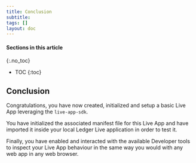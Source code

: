 ```yaml
---
title: Conclusion
subtitle:
tags: []
layout: doc
---
```


#### Sections in this article
{:.no_toc}
* TOC
{:toc}

## Conclusion

Congratulations, you have now created, initialized and setup a basic Live App leveraging the `live-app-sdk`.

You have initialized the associated manifest file for this Live App and have imported it inside your local Ledger Live application in order to test it.

Finally, you have enabled and interacted with the available Developer tools to inspect your Live App behaviour in the same way you would with any web app in any web browser.

